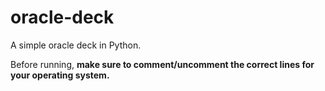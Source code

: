 # oracle-deck
A simple oracle deck in Python.

Before running, **make sure to comment/uncomment the correct lines for your operating system.**
